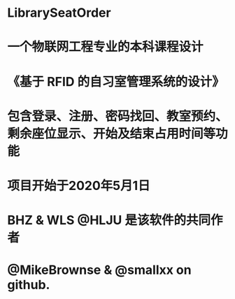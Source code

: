 # LibrarySeatOrder
# 一个物联网工程专业的本科课程设计
# 《基于 RFID 的自习室管理系统的设计》
# 包含登录、注册、密码找回、教室预约、剩余座位显示、开始及结束占用时间等功能
# 项目开始于2020年5月1日
#   BHZ & WLS @HLJU 是该软件的共同作者
# @MikeBrownse & @smallxx  on github.
